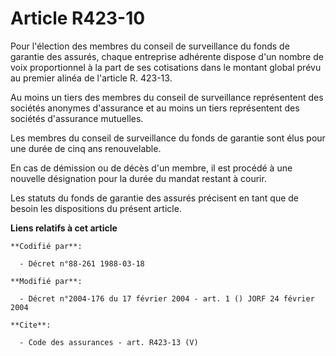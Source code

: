 # Article R423-10

Pour l'élection des membres du conseil de surveillance du fonds de garantie des assurés, chaque entreprise adhérente dispose
d'un nombre de voix proportionnel à la part de ses cotisations dans le montant global prévu au premier alinéa de l'article R.
423-13. 

Au moins un tiers des membres du conseil de surveillance représentent des sociétés anonymes d'assurance et au moins un tiers
représentent des sociétés d'assurance mutuelles. 

Les membres du conseil de surveillance du fonds de garantie sont élus pour une durée de cinq ans renouvelable. 

En cas de démission ou de décès d'un membre, il est procédé à une nouvelle désignation pour la durée du mandat restant à
courir. 

Les statuts du fonds de garantie des assurés précisent en tant que de besoin les dispositions du présent article.

**Liens relatifs à cet article**

	**Codifié par**:

	  - Décret n°88-261 1988-03-18

	**Modifié par**:

	  - Décret n°2004-176 du 17 février 2004 - art. 1 () JORF 24 février 2004

	**Cite**:

	  - Code des assurances - art. R423-13 (V)
